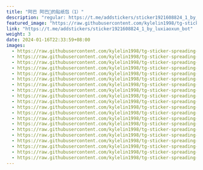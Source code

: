 ```yaml
---
title: "阿巴 阿巴🌈的贴纸包（1）"
description: "regular: https://t.me/addstickers/sticker1921608824_1_by_luxiaoxun_bot"
featured_image: "https://raw.githubusercontent.com/kylelin1998/tg-sticker-spreading-worldwide-images/main/img/3636bef7-5b88-46e3-9889-b90130f08d08.jpg"
link: "https://t.me/addstickers/sticker1921608824_1_by_luxiaoxun_bot"
weight: 3
date: 2024-01-16T22:33:59+08:00
images:
  - https://raw.githubusercontent.com/kylelin1998/tg-sticker-spreading-worldwide-images/main/img/3636bef7-5b88-46e3-9889-b90130f08d08.jpg
  - https://raw.githubusercontent.com/kylelin1998/tg-sticker-spreading-worldwide-images/main/img/97b51f71-0d1f-4604-a7b2-5c711d01c1bd.jpg
  - https://raw.githubusercontent.com/kylelin1998/tg-sticker-spreading-worldwide-images/main/img/0943fdb1-1959-49bb-a0b2-1f1e00e82bed.jpg
  - https://raw.githubusercontent.com/kylelin1998/tg-sticker-spreading-worldwide-images/main/img/018b0f91-e870-4fbc-8fb4-fd91bd9bff6e.jpg
  - https://raw.githubusercontent.com/kylelin1998/tg-sticker-spreading-worldwide-images/main/img/9175c357-1c49-4616-a37c-56fa7882fd5d.jpg
  - https://raw.githubusercontent.com/kylelin1998/tg-sticker-spreading-worldwide-images/main/img/c6ba0591-7746-4881-a2b0-c35848f9e951.jpg
  - https://raw.githubusercontent.com/kylelin1998/tg-sticker-spreading-worldwide-images/main/img/b26de66b-8196-4563-a80b-614496fa0e9c.jpg
  - https://raw.githubusercontent.com/kylelin1998/tg-sticker-spreading-worldwide-images/main/img/1dc90b68-028f-41d9-8922-84803a113ab7.jpg
  - https://raw.githubusercontent.com/kylelin1998/tg-sticker-spreading-worldwide-images/main/img/ffcff7cf-d6ce-40bb-9726-9119eb3359a7.jpg
  - https://raw.githubusercontent.com/kylelin1998/tg-sticker-spreading-worldwide-images/main/img/6c3e3064-fce5-4d4b-8319-24916180d4ae.jpg
  - https://raw.githubusercontent.com/kylelin1998/tg-sticker-spreading-worldwide-images/main/img/db45689f-db70-4f5f-aab2-4bf893f6177c.jpg
  - https://raw.githubusercontent.com/kylelin1998/tg-sticker-spreading-worldwide-images/main/img/698de3f6-8851-4080-a10a-30c2325051b8.jpg
  - https://raw.githubusercontent.com/kylelin1998/tg-sticker-spreading-worldwide-images/main/img/f48f1a2f-b974-44ca-94db-8860cbc58350.jpg
  - https://raw.githubusercontent.com/kylelin1998/tg-sticker-spreading-worldwide-images/main/img/2880c4e8-349d-4c31-b09e-ea45ccba69d8.jpg
  - https://raw.githubusercontent.com/kylelin1998/tg-sticker-spreading-worldwide-images/main/img/10042103-c725-49ef-8e75-be80cbcc7b60.jpg
  - https://raw.githubusercontent.com/kylelin1998/tg-sticker-spreading-worldwide-images/main/img/7f758fd3-9bb4-4c6c-b369-7ba5bb2a4ac0.jpg
  - https://raw.githubusercontent.com/kylelin1998/tg-sticker-spreading-worldwide-images/main/img/9a1e2488-5f2d-446c-b909-64e60daa2d2d.jpg
  - https://raw.githubusercontent.com/kylelin1998/tg-sticker-spreading-worldwide-images/main/img/017366f7-f0a3-4e69-b8ea-167a639133aa.jpg
  - https://raw.githubusercontent.com/kylelin1998/tg-sticker-spreading-worldwide-images/main/img/35073c46-d1a1-4df1-982e-159eb99a181e.jpg
  - https://raw.githubusercontent.com/kylelin1998/tg-sticker-spreading-worldwide-images/main/img/9178c8e2-12fc-4ebd-998b-b92537dccfea.jpg
---
```

